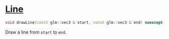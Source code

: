 # [Line](Line.hpp)

```cpp
void drawLine(const glm::vec3 & start, const glm::vec3 & end) noexcept;
```

Draw a line from `start` to `end`.